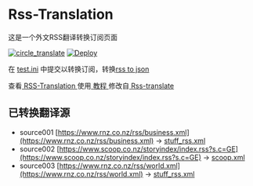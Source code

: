 # Rss-Translation

这是一个外文RSS翻译转换订阅页面 

[![circle_translate](https://github.com/wangnz2014/Rss-Translation/actions/workflows/circle_translate.yml/badge.svg)](https://github.com/wangnz2014/Rss-Translation/actions/workflows/circle_translate.yml)
[![Deploy](https://github.com/wangnz2014/Rss-Translation/actions/workflows/jekyll-gh-pages.yml/badge.svg)](https://github.com/wangnz2014/Rss-Translation/actions/workflows/jekyll-gh-pages.yml)

在 [test.ini](https://github.com/wangnz2014/Rss-Translation/blob/main/test.ini) 中提交以转换订阅，转换[rss to json](https://rss2json.com/)

查看[ RSS-Translation ](https://wangnz2014.github.io/RSS-Translation)使用[ 教程 ](https://www.wangnz2014.net/tutorial/644)修改自[ Rss-translate ](https://github.com/rcy1314/Rss-Translation/)

## 已转换翻译源

 - source001 [https://www.rnz.co.nz/rss/business.xml](https://www.rnz.co.nz/rss/business.xml) -> [stuff_rss.xml](rss/stuff_rss.xml)
 - source002 [https://www.scoop.co.nz/storyindex/index.rss?s.c=GE](https://www.scoop.co.nz/storyindex/index.rss?s.c=GE) -> [scoop.xml](rss/scoop.xml)
 - source003 [https://www.rnz.co.nz/rss/world.xml](https://www.rnz.co.nz/rss/world.xml) -> [stuff_rss.xml](rss/stuff_rss.xml)
